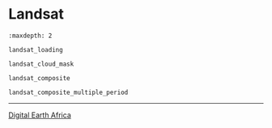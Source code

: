 # Landsat

```{toctree}
:maxdepth: 2

landsat_loading

landsat_cloud_mask

landsat_composite

landsat_composite_multiple_period

```
---

[Digital Earth Africa](https://docs.digitalearthafrica.org/en/latest/data_specs/Landsat_C2_SR_specs.html)
